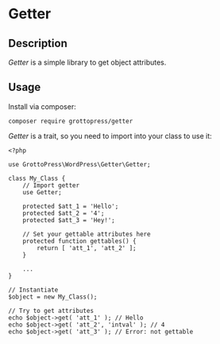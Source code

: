 # Getter

## Description

*Getter* is a simple library to get object attributes.

## Usage

Install via composer:

`composer require grottopress/getter`

*Getter* is a trait, so you need to import into your class to use it:

    <?php

    use GrottoPress\WordPress\Getter\Getter;

    class My_Class {
        // Import getter
        use Getter;

        protected $att_1 = 'Hello';
        protected $att_2 = '4';
        protected $att_3 = 'Hey!';

        // Set your gettable attributes here
        protected function gettables() {
            return [ 'att_1', 'att_2' ];
        }

        ...
    }

    // Instantiate
    $object = new My_Class();

    // Try to get attributes
    echo $object->get( 'att_1' ); // Hello
    echo $object->get( 'att_2', 'intval' ); // 4
    echo $object->get( 'att_3' ); // Error: not gettable
